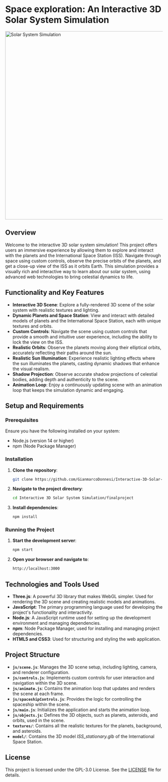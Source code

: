 # Space exploration: An Interactive 3D Solar System Simulation

<img src="https://github.com/GianmarcoDonnesi/InteractiveComputerGraphics-FinalProject/blob/main/SolarSystemRec.gif" alt="Solar System Simulation" width="600"/>

## Overview

Welcome to the interactive 3D solar system simulation! This project offers users an immersive experience by allowing them to explore and interact with the planets and the International Space Station (ISS). Navigate through space using custom controls, observe the precise orbits of the planets, and get a close-up view of the ISS as it orbits Earth. This simulation provides a visually rich and interactive way to learn about our solar system, using advanced web technologies to bring celestial dynamics to life.

## Functionality and Key Features

- **Interactive 3D Scene**: Explore a fully-rendered 3D scene of the solar system with realistic textures and lighting.
- **Dynamic Planets and Space Station**: View and interact with detailed models of planets and the International Space Station, each with unique textures and orbits.
- **Custom Controls**: Navigate the scene using custom controls that provide a smooth and intuitive user experience, including the ability to lock the view on the ISS.
- **Realistic Orbits**: Observe the planets moving along their elliptical orbits, accurately reflecting their paths around the sun.
- **Realistic Sun Illumination**: Experience realistic lighting effects where the sun illuminates the planets, casting dynamic shadows that enhance the visual realism.
- **Shadow Projection**: Observe accurate shadow projections of celestial bodies, adding depth and authenticity to the scene.
- **Animation Loop**: Enjoy a continuously updating scene with an animation loop that keeps the simulation dynamic and engaging.


## Setup and Requirements

### Prerequisites

Ensure you have the following installed on your system:

- Node.js (version 14 or higher)
- npm (Node Package Manager)

### Installation

1. **Clone the repository**:
    ```bash
    git clone https://github.com/GianmarcoDonnesi/Interactive-3D-Solar-System-Simulation.git
    ```

2. **Navigate to the project directory**:
    ```bash
    cd Interactive 3D Solar System Simulation/finalproject
    ```

3. **Install dependencies**:
    ```bash
    npm install
    ```

### Running the Project

1. **Start the development server**:
    ```bash
    npm start
    ```

2. **Open your browser and navigate to**:
    ```bash
    http://localhost:3000
    ```

## Technologies and Tools Used

- **Three.js**: A powerful 3D library that makes WebGL simpler. Used for rendering the 3D scene and creating realistic models and animations.
- **JavaScript**: The primary programming language used for developing the project's functionality and interactivity.
- **Node.js**: A JavaScript runtime used for setting up the development environment and managing dependencies.
- **npm**: Node Package Manager, used for installing and managing project dependencies.
- **HTML5 and CSS3**: Used for structuring and styling the web application.

## Project Structure

- **`js/scene.js`**: Manages the 3D scene setup, including lighting, camera, and renderer configuration.
- **`js/controls.js`**: Implements custom controls for user interaction and navigation within the 3D scene.
- **`js/animate.js`**: Contains the animation loop that updates and renders the scene at each frame.
- **`js/spaceshipControls.js`**: Provides the logic for controlling the spaceship within the scene.
- **`js/main.js`**: Initializes the application and starts the animation loop.
- **`js/objects.js`**: Defines the 3D objects, such as planets, asteroids, and orbits, used in the scene.
- **`textures/`**: Contains all the realistic textures for the planets, background, and asteroids.
- **`model/`**: Contains the 3D model  *ISS_stationary.glb* of the International Space Station.


## License

This project is licensed under the GPL-3.0 License. See the [LICENSE](LICENSE) file for details.
